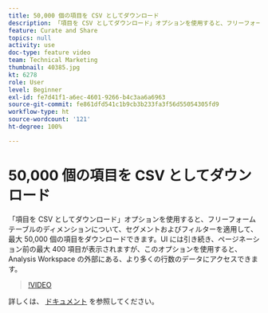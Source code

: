 ```yaml
---
title: 50,000 個の項目を CSV としてダウンロード
description: 「項目を CSV としてダウンロード」オプションを使用すると、フリーフォームテーブルのディメンションについて、セグメントおよびフィルターを適用して、最大 50,000 個の項目をダウンロードできます。UI には引き続き、ページネーション前の最大 400 項目が表示されますが、このオプションを使用すると、Analysis Workspace の外部にある、より多くの行数のデータにアクセスできます。
feature: Curate and Share
topics: null
activity: use
doc-type: feature video
team: Technical Marketing
thumbnail: 40385.jpg
kt: 6278
role: User
level: Beginner
exl-id: fe7d41f1-a6ec-4601-9266-b4c3aa6a6963
source-git-commit: fe861dfd541c1b9cb3b233fa3f56d55054305fd9
workflow-type: ht
source-wordcount: '121'
ht-degree: 100%

---
```


# 50,000 個の項目を CSV としてダウンロード

「項目を CSV としてダウンロード」オプションを使用すると、フリーフォームテーブルのディメンションについて、セグメントおよびフィルターを適用して、最大 50,000 個の項目をダウンロードできます。UI には引き続き、ページネーション前の最大 400 項目が表示されますが、このオプションを使用すると、Analysis Workspace の外部にある、より多くの行数のデータにアクセスできます。

>[!VIDEO](https://video.tv.adobe.com/v/40385/?quality=12&learn=on)

詳しくは、 [ドキュメント](https://experienceleague.adobe.com/docs/analytics/analyze/analysis-workspace/curate-share/download-send.html?lang=ja) を参照してください。
